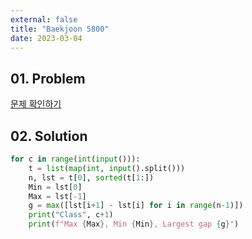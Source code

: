 ```yaml
---
external: false
title: "Baekjoon 5800"
date: 2023-03-04
---
```


## 01. Problem

[문제 확인하기](https://www.acmicpc.net/problem/5800)

## 02. Solution

```Python
for c in range(int(input())):
    t = list(map(int, input().split()))
    n, lst = t[0], sorted(t[1:])
    Min = lst[0]
    Max = lst[-1]
    g = max([lst[i+1] - lst[i] for i in range(n-1)])
    print("Class", c+1)
    print(f"Max {Max}, Min {Min}, Largest gap {g}")
```
